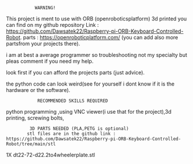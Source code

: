                WARNING!

This project is ment to use  with ORB (openroboticsplatform) 3d printed you can find on my github repository Link : https://github.com/Dawsatek22/Raspberry-pi-ORB-Keyboard-Controlled-Robot.
parts  : https://openroboticplatform.com/ (you can add also more partsfrom your projects there).

i am at best a average programmer so troubleshooting not
my specialty but pleas comment if you need my help.

look first if you can afford the projects parts (just advice).

the python code can look weird(see for yourself i dont know if it is the hardware or the software).


                RECOMMENDED SKILLS REQUIRED     
python programming ,using VNC viewer(i use that for the project),3d printing,
screwing bolts,

             3D PARTS NEEDED (PLA,PETG is optional)
            stl files are in the github link : https://github.com/Dawsatek22/Raspberry-pi-ORB-Keyboard-Controlled-Robot/tree/main/stl

1X  dt22-72-d22.2to4wheelerplate.stl
